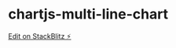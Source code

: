 # chartjs-multi-line-chart

[Edit on StackBlitz ⚡️](https://stackblitz.com/edit/chartjs-multi-line-chart)